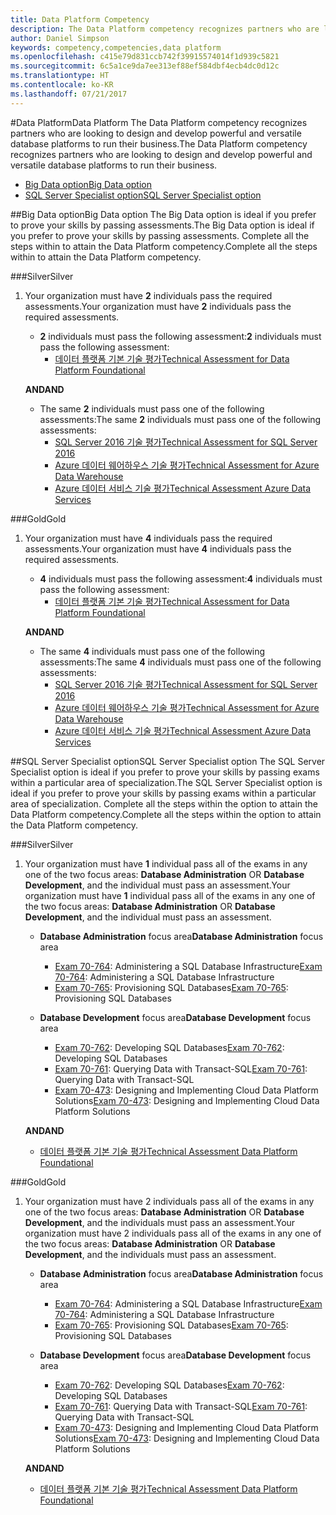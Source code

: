 ```yaml
---
title: Data Platform Competency
description: The Data Platform competency recognizes partners who are looking to design and develop powerful and versatile database platforms to run their business.
author: Daniel Simpson
keywords: competency,competencies,data platform
ms.openlocfilehash: c415e79d831ccb742f39915574014f1d939c5821
ms.sourcegitcommit: 6c5a1ce9da7ee313ef88ef584dbf4ecb4dc0d12c
ms.translationtype: HT
ms.contentlocale: ko-KR
ms.lasthandoff: 07/21/2017
---
```

#<a name="data-platform"></a><span data-ttu-id="bd80d-104">Data Platform</span><span class="sxs-lookup"><span data-stu-id="bd80d-104">Data Platform</span></span>
<span data-ttu-id="bd80d-105">The Data Platform competency recognizes partners who are looking to design and develop powerful and versatile database platforms to run their business.</span><span class="sxs-lookup"><span data-stu-id="bd80d-105">The Data Platform competency recognizes partners who are looking to design and develop powerful and versatile database platforms to run their business.</span></span>

- [<span data-ttu-id="bd80d-106">Big Data option</span><span class="sxs-lookup"><span data-stu-id="bd80d-106">Big Data option</span></span>](#big-data-option) 
- [<span data-ttu-id="bd80d-107">SQL Server Specialist option</span><span class="sxs-lookup"><span data-stu-id="bd80d-107">SQL Server Specialist option</span></span>](#sql-server-specialist-option)

##<a name="big-data-option"></a><span data-ttu-id="bd80d-108">Big Data option</span><span class="sxs-lookup"><span data-stu-id="bd80d-108">Big Data option</span></span>
<span data-ttu-id="bd80d-109">The Big Data option is ideal if you prefer to prove your skills by passing assessments.</span><span class="sxs-lookup"><span data-stu-id="bd80d-109">The Big Data option is ideal if you prefer to prove your skills by passing assessments.</span></span> <span data-ttu-id="bd80d-110">Complete all the steps within to attain the Data Platform competency.</span><span class="sxs-lookup"><span data-stu-id="bd80d-110">Complete all the steps within to attain the Data Platform competency.</span></span>

###<a name="silver"></a><span data-ttu-id="bd80d-111">Silver</span><span class="sxs-lookup"><span data-stu-id="bd80d-111">Silver</span></span>
1. <span data-ttu-id="bd80d-112">Your organization must have **2** individuals pass the required assessments.</span><span class="sxs-lookup"><span data-stu-id="bd80d-112">Your organization must have **2** individuals pass the required assessments.</span></span>

    - <span data-ttu-id="bd80d-113">**2** individuals must pass the following assessment:</span><span class="sxs-lookup"><span data-stu-id="bd80d-113">**2** individuals must pass the following assessment:</span></span>
        - [<span data-ttu-id="bd80d-114">데이터 플랫폼 기본 기술 평가</span><span class="sxs-lookup"><span data-stu-id="bd80d-114">Technical Assessment for Data Platform Foundational</span></span>](https://partneruniversity.microsoft.com/?whr=uri:MicrosoftAccount&courseId=14354&scoId=nNGssUygB_8504778676)

    **<span data-ttu-id="bd80d-115">AND</span><span class="sxs-lookup"><span data-stu-id="bd80d-115">AND</span></span>**

    - <span data-ttu-id="bd80d-116">The same **2** individuals must pass one of the following assessments:</span><span class="sxs-lookup"><span data-stu-id="bd80d-116">The same **2** individuals must pass one of the following assessments:</span></span>
        - [<span data-ttu-id="bd80d-117">SQL Server 2016 기술 평가</span><span class="sxs-lookup"><span data-stu-id="bd80d-117">Technical Assessment for SQL Server 2016</span></span>](https://partneruniversity.microsoft.com/?whr=uri:MicrosoftAccount&courseId=14355&scoId=nzHk0hygB_7404778676)
        - [<span data-ttu-id="bd80d-118">Azure 데이터 웨어하우스 기술 평가</span><span class="sxs-lookup"><span data-stu-id="bd80d-118">Technical Assessment for Azure Data Warehouse</span></span>](https://partneruniversity.microsoft.com/?whr=uri:MicrosoftAccount&courseId=17491&scoId=1yUZ01TnD_1606265419)
        - [<span data-ttu-id="bd80d-119">Azure 데이터 서비스 기술 평가</span><span class="sxs-lookup"><span data-stu-id="bd80d-119">Technical Assessment Azure Data Services</span></span>](https://partneruniversity.microsoft.com/?whr=uri:MicrosoftAccount&courseId=17490&scoId=2h3AfWTnD_4706265419)

###<a name="gold"></a><span data-ttu-id="bd80d-120">Gold</span><span class="sxs-lookup"><span data-stu-id="bd80d-120">Gold</span></span>
1. <span data-ttu-id="bd80d-121">Your organization must have **4** individuals pass the required assessments.</span><span class="sxs-lookup"><span data-stu-id="bd80d-121">Your organization must have **4** individuals pass the required assessments.</span></span>

    - <span data-ttu-id="bd80d-122">**4** individuals must pass the following assessment:</span><span class="sxs-lookup"><span data-stu-id="bd80d-122">**4** individuals must pass the following assessment:</span></span>
        - [<span data-ttu-id="bd80d-123">데이터 플랫폼 기본 기술 평가</span><span class="sxs-lookup"><span data-stu-id="bd80d-123">Technical Assessment for Data Platform Foundational</span></span>](https://partneruniversity.microsoft.com/?whr=uri:MicrosoftAccount&courseId=14354&scoId=nNGssUygB_8504778676)

    **<span data-ttu-id="bd80d-124">AND</span><span class="sxs-lookup"><span data-stu-id="bd80d-124">AND</span></span>**

    - <span data-ttu-id="bd80d-125">The same **4** individuals must pass one of the following assessments:</span><span class="sxs-lookup"><span data-stu-id="bd80d-125">The same **4** individuals must pass one of the following assessments:</span></span>
        - [<span data-ttu-id="bd80d-126">SQL Server 2016 기술 평가</span><span class="sxs-lookup"><span data-stu-id="bd80d-126">Technical Assessment for SQL Server 2016</span></span>](https://partneruniversity.microsoft.com/?whr=uri:MicrosoftAccount&courseId=14355&scoId=nzHk0hygB_7404778676)
        - [<span data-ttu-id="bd80d-127">Azure 데이터 웨어하우스 기술 평가</span><span class="sxs-lookup"><span data-stu-id="bd80d-127">Technical Assessment for Azure Data Warehouse</span></span>](https://partneruniversity.microsoft.com/?whr=uri:MicrosoftAccount&courseId=17491&scoId=1yUZ01TnD_1606265419)
        - [<span data-ttu-id="bd80d-128">Azure 데이터 서비스 기술 평가</span><span class="sxs-lookup"><span data-stu-id="bd80d-128">Technical Assessment Azure Data Services</span></span>](https://partneruniversity.microsoft.com/?whr=uri:MicrosoftAccount&courseId=17490&scoId=2h3AfWTnD_4706265419)

##<a name="sql-server-specialist-option"></a><span data-ttu-id="bd80d-129">SQL Server Specialist option</span><span class="sxs-lookup"><span data-stu-id="bd80d-129">SQL Server Specialist option</span></span>
<span data-ttu-id="bd80d-130">The SQL Server Specialist option is ideal if you prefer to prove your skills by passing exams within a particular area of specialization.</span><span class="sxs-lookup"><span data-stu-id="bd80d-130">The SQL Server Specialist option is ideal if you prefer to prove your skills by passing exams within a particular area of specialization.</span></span> <span data-ttu-id="bd80d-131">Complete all the steps within the option to attain the Data Platform competency.</span><span class="sxs-lookup"><span data-stu-id="bd80d-131">Complete all the steps within the option to attain the Data Platform competency.</span></span>

###<a name="silver"></a><span data-ttu-id="bd80d-132">Silver</span><span class="sxs-lookup"><span data-stu-id="bd80d-132">Silver</span></span>
1. <span data-ttu-id="bd80d-133">Your organization must have **1** individual pass all of the exams in any one of the two focus areas: **Database Administration** OR **Database Development**, and the individual must pass an assessment.</span><span class="sxs-lookup"><span data-stu-id="bd80d-133">Your organization must have **1** individual pass all of the exams in any one of the two focus areas: **Database Administration** OR **Database Development**, and the individual must pass an assessment.</span></span>

    - <span data-ttu-id="bd80d-134">**Database Administration** focus area</span><span class="sxs-lookup"><span data-stu-id="bd80d-134">**Database Administration** focus area</span></span>
        - <span data-ttu-id="bd80d-135">[Exam 70-764](https://www.microsoft.com/en-us/learning/exam-70-764.aspx): Administering a SQL Database Infrastructure</span><span class="sxs-lookup"><span data-stu-id="bd80d-135">[Exam 70-764](https://www.microsoft.com/en-us/learning/exam-70-764.aspx): Administering a SQL Database Infrastructure</span></span> 
        - <span data-ttu-id="bd80d-136">[Exam 70-765](https://www.microsoft.com/en-us/learning/exam-70-765.aspx): Provisioning SQL Databases</span><span class="sxs-lookup"><span data-stu-id="bd80d-136">[Exam 70-765](https://www.microsoft.com/en-us/learning/exam-70-765.aspx): Provisioning SQL Databases</span></span>

    - <span data-ttu-id="bd80d-137">**Database Development** focus area</span><span class="sxs-lookup"><span data-stu-id="bd80d-137">**Database Development** focus area</span></span>
        - <span data-ttu-id="bd80d-138">[Exam 70-762](https://www.microsoft.com/en-us/learning/exam-70-762.aspx): Developing SQL Databases</span><span class="sxs-lookup"><span data-stu-id="bd80d-138">[Exam 70-762](https://www.microsoft.com/en-us/learning/exam-70-762.aspx): Developing SQL Databases</span></span>
        - <span data-ttu-id="bd80d-139">[Exam 70-761](https://www.microsoft.com/en-us/learning/exam-70-761.aspx): Querying Data with Transact-SQL</span><span class="sxs-lookup"><span data-stu-id="bd80d-139">[Exam 70-761](https://www.microsoft.com/en-us/learning/exam-70-761.aspx): Querying Data with Transact-SQL</span></span>
        - <span data-ttu-id="bd80d-140">[Exam 70-473](https://www.microsoft.com/en-us/learning/exam-70-473.aspx): Designing and Implementing Cloud Data Platform Solutions</span><span class="sxs-lookup"><span data-stu-id="bd80d-140">[Exam 70-473](https://www.microsoft.com/en-us/learning/exam-70-473.aspx): Designing and Implementing Cloud Data Platform Solutions</span></span>

    **<span data-ttu-id="bd80d-141">AND</span><span class="sxs-lookup"><span data-stu-id="bd80d-141">AND</span></span>**

    - [<span data-ttu-id="bd80d-142">데이터 플랫폼 기본 기술 평가</span><span class="sxs-lookup"><span data-stu-id="bd80d-142">Technical Assessment Data Platform Foundational</span></span>](https://partneruniversity.microsoft.com/?whr=uri:MicrosoftAccount&courseId=14354&scoId=nNGssUygB_8504778676)

###<a name="gold"></a><span data-ttu-id="bd80d-143">Gold</span><span class="sxs-lookup"><span data-stu-id="bd80d-143">Gold</span></span>
1. <span data-ttu-id="bd80d-144">Your organization must have 2 individuals pass all of the exams in any one of the two focus areas: **Database Administration** OR **Database Development**, and the individuals must pass an assessment.</span><span class="sxs-lookup"><span data-stu-id="bd80d-144">Your organization must have 2 individuals pass all of the exams in any one of the two focus areas: **Database Administration** OR **Database Development**, and the individuals must pass an assessment.</span></span>

    - <span data-ttu-id="bd80d-145">**Database Administration** focus area</span><span class="sxs-lookup"><span data-stu-id="bd80d-145">**Database Administration** focus area</span></span>
        - <span data-ttu-id="bd80d-146">[Exam 70-764](https://www.microsoft.com/en-us/learning/exam-70-764.aspx): Administering a SQL Database Infrastructure</span><span class="sxs-lookup"><span data-stu-id="bd80d-146">[Exam 70-764](https://www.microsoft.com/en-us/learning/exam-70-764.aspx): Administering a SQL Database Infrastructure</span></span> 
        - <span data-ttu-id="bd80d-147">[Exam 70-765](https://www.microsoft.com/en-us/learning/exam-70-765.aspx): Provisioning SQL Databases</span><span class="sxs-lookup"><span data-stu-id="bd80d-147">[Exam 70-765](https://www.microsoft.com/en-us/learning/exam-70-765.aspx): Provisioning SQL Databases</span></span>

    - <span data-ttu-id="bd80d-148">**Database Development** focus area</span><span class="sxs-lookup"><span data-stu-id="bd80d-148">**Database Development** focus area</span></span>
        - <span data-ttu-id="bd80d-149">[Exam 70-762](https://www.microsoft.com/en-us/learning/exam-70-762.aspx): Developing SQL Databases</span><span class="sxs-lookup"><span data-stu-id="bd80d-149">[Exam 70-762](https://www.microsoft.com/en-us/learning/exam-70-762.aspx): Developing SQL Databases</span></span>
        - <span data-ttu-id="bd80d-150">[Exam 70-761](https://www.microsoft.com/en-us/learning/exam-70-761.aspx): Querying Data with Transact-SQL</span><span class="sxs-lookup"><span data-stu-id="bd80d-150">[Exam 70-761](https://www.microsoft.com/en-us/learning/exam-70-761.aspx): Querying Data with Transact-SQL</span></span>
        - <span data-ttu-id="bd80d-151">[Exam 70-473](https://www.microsoft.com/en-us/learning/exam-70-473.aspx): Designing and Implementing Cloud Data Platform Solutions</span><span class="sxs-lookup"><span data-stu-id="bd80d-151">[Exam 70-473](https://www.microsoft.com/en-us/learning/exam-70-473.aspx): Designing and Implementing Cloud Data Platform Solutions</span></span>

    **<span data-ttu-id="bd80d-152">AND</span><span class="sxs-lookup"><span data-stu-id="bd80d-152">AND</span></span>**

    - [<span data-ttu-id="bd80d-153">데이터 플랫폼 기본 기술 평가</span><span class="sxs-lookup"><span data-stu-id="bd80d-153">Technical Assessment Data Platform Foundational</span></span>](https://partneruniversity.microsoft.com/?whr=uri:MicrosoftAccount&courseId=14354&scoId=nNGssUygB_8504778676)



